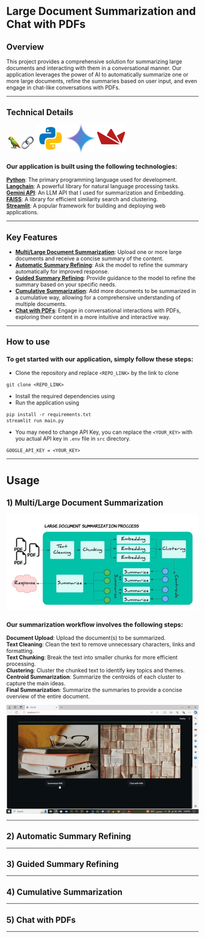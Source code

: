 # Large Document Summarization and Chat with PDFs

## Overview
This project provides a comprehensive solution for summarizing large documents and interacting with them in a conversational manner. Our application leverages the power of AI to automatically summarize one or more large documents, refine the summaries based on user input, and even engage in chat-like conversations with PDFs.

---
## Technical Details
<img width="75px" src="assets/langchain.jpeg" alt="Langchain Icon" />   <img width="75px" src="assets/python-icon.svg" alt="Python Icon" />   <img width="75px" src="assets/google-gemini-icon.svg" alt="Gemini Icon" />   <img width="75px" src="assets/streamlit-icon.svg" alt="Streamlit Icon" />

### Our application is built using the following technologies:

[**Python**](https://www.python.org/): The primary programming language used for development.  
[**Langchain**](https://www.langchain.com): A powerful library for natural language processing tasks.  
[**Gemini API**](https://ai.google.dev/gemini-api/docs): An LLM API that I used for summarization and Embedding.  
[**FAISS**](https://faiss.ai/): A library for efficient similarity search and clustering.  
[**Streamlit**](https://streamlit.io/): A popular framework for building and deploying web applications.  

---
## Key Features

- [**Multi/Large Document Summarization**](#f1): Upload one or more large documents and receive a concise summary of the content.  
- [**Automatic Summary Refining**](#f2): Ask the model to refine the summary automatically for improved response.  
- [**Guided Summary Refining**](#f3): Provide guidance to the model to refine the summary based on your specific needs.  
- [**Cumulative Summarization**](#f4): Add more documents to be summarized in a cumulative way, allowing for a comprehensive understanding of multiple documents.  
- [**Chat with PDFs**](#f5): Engage in conversational interactions with PDFs, exploring their content in a more intuitive and interactive way.
---

## How to use
### To get started with our application, simply follow these steps:

* Clone the repository and replace `<REPO_LINK>` by the link to clone 
```
git clone <REPO_LINK>
```  
* Install the required dependencies using
* Run the application using
```
pip install -r requirements.txt
streamlit run main.py
```  
* You may need to change API Key, you can replace the `<YOUR_KEY>` with you actual API key in `.env` file in `src` directory.
```
GOOGLE_API_KEY = <YOUR_KEY>
```  
---
<a name="f1"></a>
# Usage
## 1) Multi/Large Document Summarization

<p align="center">
<img src="assets/LDS.jpeg" alt="My Image" > 
</p>

### Our summarization workflow involves the following steps:

**Document Upload**: Upload the document(s) to be summarized.  
**Text Cleaning**: Clean the text to remove unnecessary characters, links and formatting.  
**Text Chunking**: Break the text into smaller chunks for more efficient processing.  
**Clustering**: Cluster the chunked text to identify key topics and themes.   
**Centroid Summarization**: Summarize the centroids of each cluster to capture the main ideas.  
**Final Summarization**: Summarize the summaries to provide a concise overview of the entire document.  

<p align="center">
<img src="assets/LDS_GIF.gif" alt="My Image"> 
</p>

---
<a name="f2"></a>
## 2) Automatic Summary Refining

---

<a name="f3"></a>
## 3) Guided Summary Refining

---

<a name="f4"></a>
## 4) Cumulative Summarization

---

<a name="f5"></a>
## 5) Chat with PDFs

---
